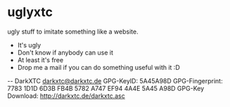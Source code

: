 uglyxtc
=======

ugly stuff to imitate something like a website.
- It's ugly
- Don't know if anybody can use it
- At least it's free
- Drop me a mail if you can do something useful with it :D


--
DarkXTC
darkxtc@darkxtc.de
GPG-KeyID: 5A45A98D
GPG-Fingerprint: 7783 1D1D 6D3B FB4B 5782 A747 EF94 4A4E 5A45 A98D
GPG-Key Download: http://darkxtc.de/darkxtc.asc
